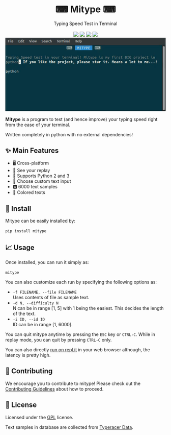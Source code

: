 <h1 align="center"> ⌨ Mitype ⌨ </h1>
<p align="center">
    Typing Speed Test in Terminal 
    <br />
  <br />
<a href="https://codeclimate.com/github/Mithil467/mitype/maintainability"><img src="https://api.codeclimate.com/v1/badges/4d0397d4c7dd3b81a205/maintainability"></a>
<a href="https://pypi.org/project/mitype/"><img src="https://img.shields.io/pypi/v/mitype.svg"></a>
<a href="LICENSE.txt"><img src="https://img.shields.io/pypi/l/mitype.svg"></a>
<a href="https://github.com/ambv/black"><img src="https://img.shields.io/badge/code%20style-black-000000.svg"></a>
<br />
<img src="docs/source/_static/demo.gif" alt=>
</p>

**Mitype** is a program to test (and hence improve) your typing speed right from the ease of your terminal.

Written completely in python with no external dependencies!

## ✨ Main Features

- 🖥️ Cross-platform
- 🎦 See your replay
- 🐍 Supports Python 2 and 3
- 📝 Choose custom text input
- 🅰️ 6000 text samples
- 🌈 Colored texts

## 🔧 Install

Mitype can be easily installed by:

```pip install mitype```

## 📈 Usage

Once installed, you can run it simply as:

```mitype```

You can also customize each run by specifying the following options as:

- ```-f FILENAME, --file FILENAME```  
  Uses contents of file as sample text.  
- ```-d N, --difficulty N```  
  N can be in range [1, 5] with 1 being the easiest. This decides the length of the text.  
- ```-i ID, --id ID```  
  ID can be in range [1, 6000].  

You can quit mitype anytime by pressing the `ESC` key or `CTRL-C`.
While in replay mode, you can quit by pressing `CTRL-C` only.

You can also directly [run on repl.it](https://mitype.mithil467.repl.run/) in your web browser although, the latency is pretty high.

## 💚 Contributing

We encourage you to contribute to mitype! Please check out the [Contributing Guidelines](CONTRIBUTING.md) about how to proceed.

## 📜 License

Licensed under the [GPL](LICENSE.txt) license.

Text samples in database are collected from [Typeracer Data](http://typeracerdata.com/texts).